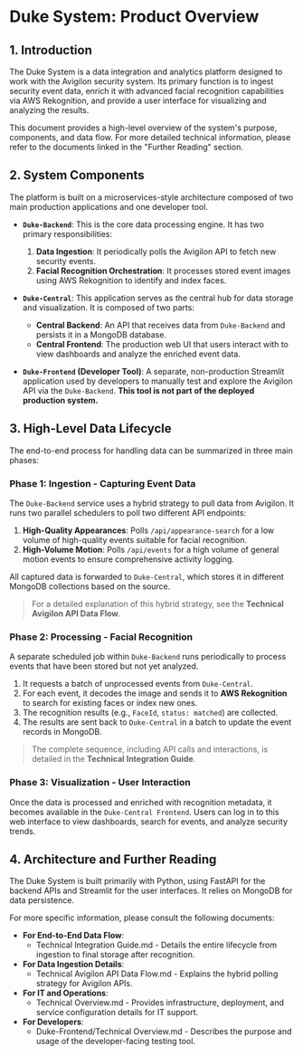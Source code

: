 # Duke System: Product Overview

## 1. Introduction

The Duke System is a data integration and analytics platform designed to work with the Avigilon security system. Its primary function is to ingest security event data, enrich it with advanced facial recognition capabilities via AWS Rekognition, and provide a user interface for visualizing and analyzing the results.

This document provides a high-level overview of the system's purpose, components, and data flow. For more detailed technical information, please refer to the documents linked in the "Further Reading" section.

## 2. System Components

The platform is built on a microservices-style architecture composed of two main production applications and one developer tool.

*   **`Duke-Backend`**: This is the core data processing engine. It has two primary responsibilities:
    1.  **Data Ingestion**: It periodically polls the Avigilon API to fetch new security events.
    2.  **Facial Recognition Orchestration**: It processes stored event images using AWS Rekognition to identify and index faces.

*   **`Duke-Central`**: This application serves as the central hub for data storage and visualization. It is composed of two parts:
    *   **Central Backend**: An API that receives data from `Duke-Backend` and persists it in a MongoDB database.
    *   **Central Frontend**: The production web UI that users interact with to view dashboards and analyze the enriched event data.

*   **`Duke-Frontend` (Developer Tool)**: A separate, non-production Streamlit application used by developers to manually test and explore the Avigilon API via the `Duke-Backend`. **This tool is not part of the deployed production system.**

## 3. High-Level Data Lifecycle

The end-to-end process for handling data can be summarized in three main phases:

### Phase 1: Ingestion - Capturing Event Data

The `Duke-Backend` service uses a hybrid strategy to pull data from Avigilon. It runs two parallel schedulers to poll two different API endpoints:

1.  **High-Quality Appearances**: Polls `/api/appearance-search` for a low volume of high-quality events suitable for facial recognition.
2.  **High-Volume Motion**: Polls `/api/events` for a high volume of general motion events to ensure comprehensive activity logging.

All captured data is forwarded to `Duke-Central`, which stores it in different MongoDB collections based on the source.

> For a detailed explanation of this hybrid strategy, see the **Technical Avigilon API Data Flow**.

### Phase 2: Processing - Facial Recognition

A separate scheduled job within `Duke-Backend` runs periodically to process events that have been stored but not yet analyzed.

1.  It requests a batch of unprocessed events from `Duke-Central`.
2.  For each event, it decodes the image and sends it to **AWS Rekognition** to search for existing faces or index new ones.
3.  The recognition results (e.g., `FaceId`, `status: matched`) are collected.
4.  The results are sent back to `Duke-Central` in a batch to update the event records in MongoDB.

> The complete sequence, including API calls and interactions, is detailed in the **Technical Integration Guide**.

### Phase 3: Visualization - User Interaction

Once the data is processed and enriched with recognition metadata, it becomes available in the `Duke-Central Frontend`. Users can log in to this web interface to view dashboards, search for events, and analyze security trends.

## 4. Architecture and Further Reading

The Duke System is built primarily with Python, using FastAPI for the backend APIs and Streamlit for the user interfaces. It relies on MongoDB for data persistence.

For more specific information, please consult the following documents:

*   **For End-to-End Data Flow**:
    *   Technical Integration Guide.md - Details the entire lifecycle from ingestion to final storage after recognition.
*   **For Data Ingestion Details**:
    *   Technical Avigilon API Data Flow.md - Explains the hybrid polling strategy for Avigilon APIs.
*   **For IT and Operations**:
    *   Technical Overview.md - Provides infrastructure, deployment, and service configuration details for IT support.
*   **For Developers**:
    *   Duke-Frontend/Technical Overview.md - Describes the purpose and usage of the developer-facing testing tool.